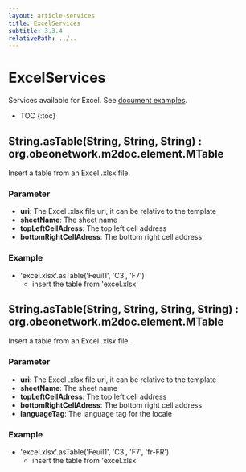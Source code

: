 ```yaml
---
layout: article-services
title: ExcelServices
subtitle: 3.3.4
relativePath: ../..
---
```


<!--
/********************************************************************************
** Copyright (c) 2015, 2024 Obeo.
** All rights reserved. This program and the accompanying materials
** are made available under the terms of the Eclipse Public License v2.0
** which accompanies this distribution, and is available at
** http://www.eclipse.org/legal/epl-v20.html
**
** Contributors:
**    Stephane Begaudeau (Obeo) - initial API and implementation
*********************************************************************************/
-->

# ExcelServices

Services available for Excel. See [document examples](https://github.com/ObeoNetwork/M2Doc/tree/3.3.4/tests/org.obeonetwork.m2doc.tests/resources/excelServices).

* TOC
{:toc}

## String.asTable(String, String, String) : org.obeonetwork.m2doc.element.MTable

Insert a table from an Excel .xlsx file.

### Parameter

* **uri**: The Excel .xlsx file uri, it can be relative to the template
* **sheetName**: The sheet name
* **topLeftCellAdress**: The top left cell address
* **bottomRightCellAdress**: The bottom right cell address

### Example

* 'excel.xlsx'.asTable('Feuil1', 'C3', 'F7')
  * insert the table from 'excel.xlsx'

## String.asTable(String, String, String, String) : org.obeonetwork.m2doc.element.MTable

Insert a table from an Excel .xlsx file.

### Parameter

* **uri**: The Excel .xlsx file uri, it can be relative to the template
* **sheetName**: The sheet name
* **topLeftCellAdress**: The top left cell address
* **bottomRightCellAdress**: The bottom right cell address
* **languageTag**: The language tag for the locale

### Example

* 'excel.xlsx'.asTable('Feuil1', 'C3', 'F7', 'fr-FR')
  * insert the table from 'excel.xlsx'




